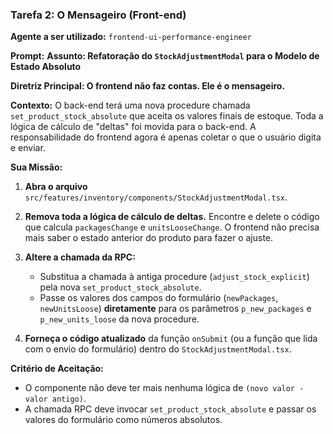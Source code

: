 ### Tarefa 2: O Mensageiro (Front-end)

**Agente a ser utilizado:** `frontend-ui-performance-engineer`

**Prompt:**
**Assunto: Refatoração do `StockAdjustmentModal` para o Modelo de Estado Absoluto**

**Diretriz Principal: O frontend não faz contas. Ele é o mensageiro.**

**Contexto:**
O back-end terá uma nova procedure chamada `set_product_stock_absolute` que aceita os valores finais de estoque. Toda a lógica de cálculo de "deltas" foi movida para o back-end. A responsabilidade do frontend agora é apenas coletar o que o usuário digita e enviar.

**Sua Missão:**
1.  **Abra o arquivo** `src/features/inventory/components/StockAdjustmentModal.tsx`.
2.  **Remova toda a lógica de cálculo de deltas.** Encontre e delete o código que calcula `packagesChange` e `unitsLooseChange`. O frontend não precisa mais saber o estado anterior do produto para fazer o ajuste.
3.  **Altere a chamada da RPC:**
    * Substitua a chamada à antiga procedure (`adjust_stock_explicit`) pela nova `set_product_stock_absolute`.
    * Passe os valores dos campos do formulário (`newPackages`, `newUnitsLoose`) **diretamente** para os parâmetros `p_new_packages` e `p_new_units_loose` da nova procedure.

4.  **Forneça o código atualizado** da função `onSubmit` (ou a função que lida com o envio do formulário) dentro do `StockAdjustmentModal.tsx`.

**Critério de Aceitação:**
- O componente não deve ter mais nenhuma lógica de `(novo valor - valor antigo)`.
- A chamada RPC deve invocar `set_product_stock_absolute` e passar os valores do formulário como números absolutos.